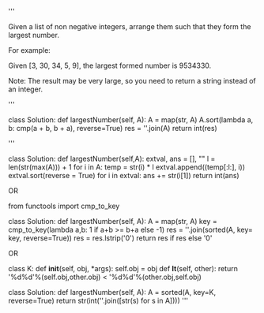 '''

Given a list of non negative integers, arrange them such that they form the largest number.

For example:

Given [3, 30, 34, 5, 9], the largest formed number is 9534330.

Note: The result may be very large, so you need to return a string instead of an integer.

'''


class Solution:
    def largestNumber(self, A):
        A = map(str, A)
        A.sort(lambda a, b: cmp(a + b, b + a), reverse=True)
        res = ''.join(A)
        return int(res)


'''

class Solution:
    def largestNumber(self,A):
        extval, ans = [], ""
        l = len(str(max(A))) + 1
        for i in A:
            temp = str(i) * l
            extval.append((temp[:l:], i))
        extval.sort(reverse = True)
        for i in extval:
            ans += str(i[1])
        return int(ans)

OR

from functools import cmp_to_key

class Solution:
	def largestNumber(self, A):
	    A = map(str, A)
	    key = cmp_to_key(lambda a,b: 1 if a+b >= b+a else -1)
	    res = ''.join(sorted(A, key= key, reverse=True))
	    res = res.lstrip('0')
	    return res if res else '0'

OR

class K:
    def __init__(self, obj, *args):
        self.obj = obj
    def __lt__(self, other):
        return '%d%d'%(self.obj,other.obj) < '%d%d'%(other.obj,self.obj)

class Solution:
    def largestNumber(self, A):
        A = sorted(A, key=K, reverse=True)
        return str(int(''.join([str(s) for s in A])))
'''
